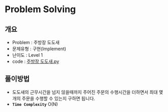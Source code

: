 # Problem Solving

## 개요

- Problem : 주방장 도도새
- 문제유형 : 구현(Implement)
- 난이도 : Level 1
- code : [주방장 도도새.py]("https://kdt-gitlab.elice.io/yjk5309/algorithm-study-02/-/blob/master/2주차/2021-01-03/정소원/주방장%20도도새.py")

## 풀이방법

- 도도새의 근무시간을 넘지 않을때까지 주어진 주문의 수행시간을 더하면서 최대 몇개의 주문을 수행할 수 있는지 구하면 됩니다.
- **`Time Complexity`** O(N)
